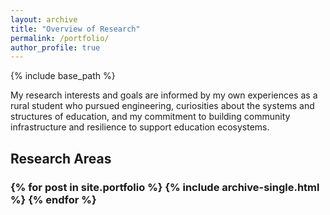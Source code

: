 ```yaml
---
layout: archive
title: "Overview of Research"
permalink: /portfolio/
author_profile: true
---
```


{% include base_path %}

My research interests and goals are informed by my own experiences as a rural student who pursued engineering, curiosities about the systems and structures of education, and my commitment to building community infrastructure and resilience to support education ecosystems. 

## Research Areas
### {% for post in site.portfolio %} {% include archive-single.html %} {% endfor %}

